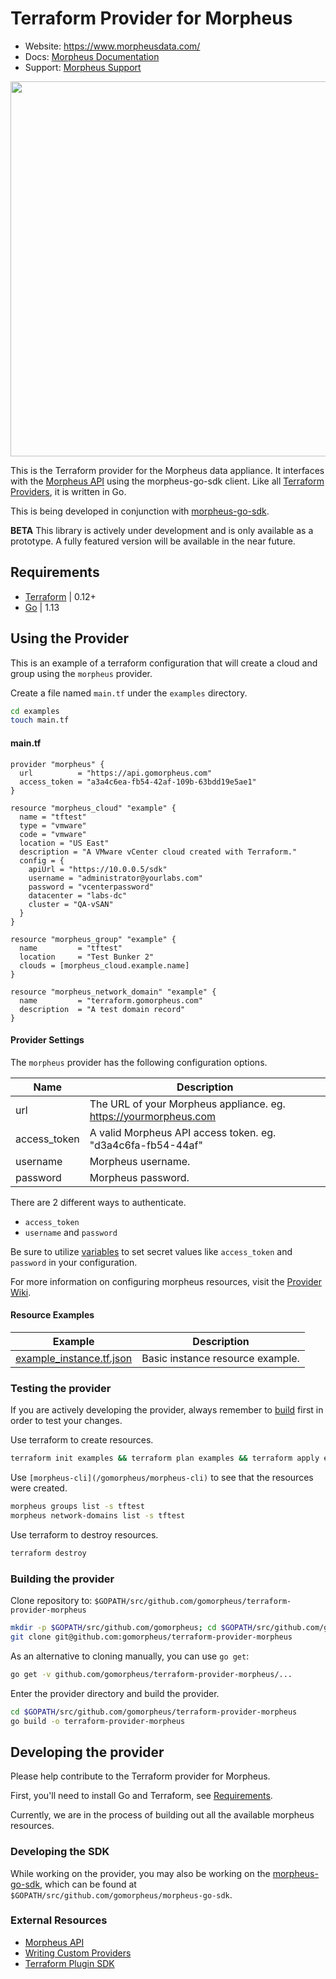 # Terraform Provider for Morpheus

- Website: https://www.morpheusdata.com/
- Docs: [Morpheus Documentation](https://docs.morpheusdata.com)
- Support: [Morpheus Support](https://support.morpheusdata.com)

<img src="https://www.morpheusdata.com/wp-content/uploads/2018/06/cropped-morpheus_highres.png" width="600px">

This is the Terraform provider for the Morpheus data appliance. It interfaces with the [Morpheus API](https://bertramdev.github.io/morpheus-apidoc/) using the morpheus-go-sdk client. Like all [Terraform Providers](https://github.com/terraform-providers/), it is written in Go.

This is being developed in conjunction with [morpheus-go-sdk](https://github.com/gomorpheus/morpheus-go-sdk).  

**BETA** This library is actively under development and is only available as a prototype. A fully featured version will be available in the near future.

## Requirements

* [Terraform](https://www.terraform.io/) | 0.12+
* [Go](https://golang.org/dl/) | 1.13

## Using the Provider

This is an example of a terraform configuration that will create a cloud and group using the `morpheus` provider.

Create a file named `main.tf` under the `examples` directory.

```sh
cd examples
touch main.tf
```

#### main.tf

```
provider "morpheus" {
  url          = "https://api.gomorpheus.com"
  access_token = "a3a4c6ea-fb54-42af-109b-63bdd19e5ae1"
}

resource "morpheus_cloud" "example" {
  name = "tftest"
  type = "vmware"
  code = "vmware"
  location = "US East"
  description = "A VMware vCenter cloud created with Terraform."
  config = {
    apiUrl = "https://10.0.0.5/sdk"
    username = "administrator@yourlabs.com"
    password = "vcenterpassword"
    datacenter = "labs-dc"
    cluster = "QA-vSAN"
  }
}

resource "morpheus_group" "example" {
  name         = "tftest"
  location     = "Test Bunker 2"
  clouds = [morpheus_cloud.example.name]
}

resource "morpheus_network_domain" "example" {
  name         = "terraform.gomorpheus.com"
  description  = "A test domain record"
}

```


#### Provider Settings

The `morpheus` provider has the following configuration options.

Name | Description
--------- | -----------
url | The URL of your Morpheus appliance. eg. https://yourmorpheus.com
access_token | A valid Morpheus API access token. eg. "d3a4c6fa-fb54-44af"
username | Morpheus username.
password | Morpheus password.

There are 2 different ways to authenticate.

* `access_token`
* `username` and `password`

Be sure to utilize [variables](#https://learn.hashicorp.com/terraform/getting-started/variables.html) to set secret values like `access_token` and `password` in your configuration.

For more information on configuring morpheus resources, visit the [Provider Wiki](/gomorpheus/terraform-provider-morpheus/wiki).

#### Resource Examples

Example | Description
--------- | -----------
[example_instance.tf.json](/gomorpheus/terraform-provider-morpheus/blob/master/examples/example_instance.tf.json) | Basic instance resource example.


### Testing the provider

If you are actively developing the provider, always remember to [build](#Building-the-provider) first in order to test your changes.

Use terraform to create resources.

```bash
terraform init examples && terraform plan examples && terraform apply examples
```

Use `[morpheus-cli](/gomorpheus/morpheus-cli)` to see that the resources were created.

```bash
morpheus groups list -s tftest
morpheus network-domains list -s tftest
```

Use terraform to destroy resources.

```bash
terraform destroy
```

<!-- 
### Installing the provider
To use a released provider in your Terraform environment, run [`terraform init`](https://www.terraform.io/docs/commands/init.html) and Terraform will automatically install the provider. To specify a particular provider version when installing released providers, see the [Terraform documentation on provider versioning](https://www.terraform.io/docs/configuration/providers.html#version-provider-versions).

To instead use a custom-built provider in your Terraform environment (e.g. the provider binary from the build instructions below), follow the instructions to [install it as a plugin.](https://www.terraform.io/docs/plugins/basics.html#installing-a-plugin) After placing it into your plugins directory,  run `terraform init` to initialize it. -->


### Building the provider

Clone repository to: `$GOPATH/src/github.com/gomorpheus/terraform-provider-morpheus`

```sh
mkdir -p $GOPATH/src/github.com/gomorpheus; cd $GOPATH/src/github.com/gomorpheus
git clone git@github.com:gomorpheus/terraform-provider-morpheus
```

As an alternative to cloning manually, you can use `go get`:

```sh
go get -v github.com/gomorpheus/terraform-provider-morpheus/...
```

Enter the provider directory and build the provider.

```sh
cd $GOPATH/src/github.com/gomorpheus/terraform-provider-morpheus
go build -o terraform-provider-morpheus
```

## Developing the provider

Please help contribute to the Terraform provider for Morpheus.

First, you'll need to install Go and Terraform, see [Requirements](#requirements).

Currently, we are in the process of building out all the available morpheus resources.

### Developing the SDK

While working on the provider, you may also be working on the [morpheus-go-sdk](https://github.com/gomorpheus/morpheus-go-sdk), which can be found at `$GOPATH/src/github.com/gomorpheus/morpheus-go-sdk`.


### External Resources

- [Morpheus API](https://bertramdev.github.io/morpheus-apidoc/)
- [Writing Custom Providers](https://www.terraform.io/docs/extend/writing-custom-providers.html)
- [Terraform Plugin SDK](https://github.com/hashicorp/terraform-plugin-sdk)

